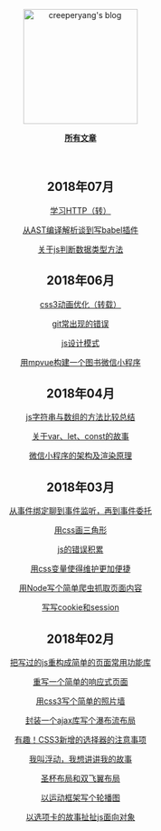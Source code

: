 <p align="center">
  <a href="https:///github.com/Jomsou/demo-blog">
  <img width="202" alt="creeperyang's blog" src="https://cloud.githubusercontent.com/assets/8046480/14981004/d3108ee0-115e-11e6-8f35-b4320b214947.png">
  </a>
</p>

<p align="center">
<a href="https:///github.com/Jomsou/demo-blog/issues"><b>所有文章</b></a>
</p>

<br/>

<div align="center">

## 2018年07月

[学习HTTP（转）](https://github.com/Zenquan/blog/issues/14)

[从AST编译解析谈到写babel插件](https://github.com/Zenquan/blog/issues/13) 

[关于js判断数据类型方法](https://github.com/Zenquan/blog/issues/12)
## 2018年06月

[css3动画优化（转载）](https://github.com/Zenquan/blog/issues/10)

[git常出现的错误](https://github.com/Zenquan/blog/issues/9)

[js设计模式](https://github.com/Zenquan/blog/issues/8)

[用mpvue构建一个图书微信小程序](https://github.com/Zenquan/blog/issues/7)

## 2018年04月

[js字符串与数组的方法比较总结](https://github.com/Zenquan/blog/issues/5)
  
[关于var、let、const的故事](https://github.com/Zenquan/blog/issues/2)

[微信小程序的架构及渲染原理](https://github.com/Zenquan/blog/issues/1)
  
## 2018年03月

[从事件绑定聊到事件监听，再到事件委托](https://github.com/Jomsou/demo-blog/issues/16)

[用css画三角形](https://github.com/Jomsou/demo-blog/issues/15)

[js的错误积累](https://github.com/Jomsou/demo-blog/issues/14)

[用css变量使得维护更加便捷](https://github.com/Jomsou/demo-blog/issues/13)

[用Node写个简单爬虫抓取页面内容](https://github.com/Jomsou/demo-blog/issues/12)

[写写cookie和session](https://github.com/Jomsou/demo-blog/issues/11)

## 2018年02月

[把写过的js重构成简单的页面常用功能库](https://github.com/Jomsou/demo-blog/issues/10)

[重写一个简单的响应式页面](https://github.com/Jomsou/demo-blog/issues/09)

[用css3写个简单的照片墙](https://github.com/Jomsou/demo-blog/issues/08)

[封装一个ajax库写个瀑布流布局](https://github.com/Jomsou/demo-blog/issues/07)

[有趣！CSS3新增的选择器的注意事项](https://github.com/Jomsou/demo-blog/issues/06)

[我叫浮动，我想讲讲我的故事](https://github.com/Jomsou/demo-blog/issues/05)

[圣杯布局和双飞翼布局](https://github.com/Jomsou/demo-blog/issues/04)

[以运动框架写个轮播图](https://github.com/Jomsou/demo-blog/issues/02)

[以选项卡的故事扯扯js面向对象](https://github.com/Jomsou/demo-blog/issues/01)
</div>

